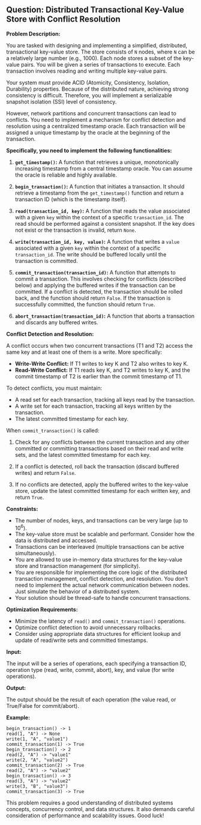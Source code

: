 ## Question: Distributed Transactional Key-Value Store with Conflict Resolution

**Problem Description:**

You are tasked with designing and implementing a simplified, distributed, transactional key-value store. The store consists of `N` nodes, where `N` can be a relatively large number (e.g., 1000). Each node stores a subset of the key-value pairs. You will be given a series of transactions to execute. Each transaction involves reading and writing multiple key-value pairs.

Your system must provide ACID (Atomicity, Consistency, Isolation, Durability) properties. Because of the distributed nature, achieving strong consistency is difficult. Therefore, you will implement a serializable snapshot isolation (SSI) level of consistency.

However, network partitions and concurrent transactions can lead to conflicts. You need to implement a mechanism for conflict detection and resolution using a centralized timestamp oracle. Each transaction will be assigned a unique timestamp by the oracle at the beginning of the transaction.

**Specifically, you need to implement the following functionalities:**

1.  **`get_timestamp()`:** A function that retrieves a unique, monotonically increasing timestamp from a central timestamp oracle. You can assume the oracle is reliable and highly available.

2.  **`begin_transaction()`:** A function that initiates a transaction. It should retrieve a timestamp from the `get_timestamp()` function and return a transaction ID (which is the timestamp itself).

3.  **`read(transaction_id, key)`:** A function that reads the value associated with a given `key` within the context of a specific `transaction_id`. The read should be performed against a consistent snapshot. If the key does not exist or the transaction is invalid, return `None`.

4.  **`write(transaction_id, key, value)`:** A function that writes a `value` associated with a given `key` within the context of a specific `transaction_id`. The write should be buffered locally until the transaction is committed.

5.  **`commit_transaction(transaction_id)`:** A function that attempts to commit a transaction. This involves checking for conflicts (described below) and applying the buffered writes if the transaction can be committed. If a conflict is detected, the transaction should be rolled back, and the function should return `False`. If the transaction is successfully committed, the function should return `True`.

6.  **`abort_transaction(transaction_id)`:** A function that aborts a transaction and discards any buffered writes.

**Conflict Detection and Resolution:**

A conflict occurs when two concurrent transactions (T1 and T2) access the same key and at least one of them is a write. More specifically:

*   **Write-Write Conflict:** If T1 writes to key K and T2 also writes to key K.
*   **Read-Write Conflict:** If T1 reads key K, and T2 writes to key K, and the commit timestamp of T2 is earlier than the commit timestamp of T1.

To detect conflicts, you must maintain:

*   A read set for each transaction, tracking all keys read by the transaction.
*   A write set for each transaction, tracking all keys written by the transaction.
*   The latest committed timestamp for each key.

When `commit_transaction()` is called:

1.  Check for any conflicts between the current transaction and any other committed or committing transactions based on their read and write sets, and the latest committed timestamp for each key.

2.  If a conflict is detected, roll back the transaction (discard buffered writes) and return `False`.

3.  If no conflicts are detected, apply the buffered writes to the key-value store, update the latest committed timestamp for each written key, and return `True`.

**Constraints:**

*   The number of nodes, keys, and transactions can be very large (up to 10<sup>6</sup>).
*   The key-value store must be scalable and performant.  Consider how the data is distributed and accessed.
*   Transactions can be interleaved (multiple transactions can be active simultaneously).
*   You are allowed to use in-memory data structures for the key-value store and transaction management (for simplicity).
*   You are responsible for implementing the core logic of the distributed transaction management, conflict detection, and resolution. You don't need to implement the actual network communication between nodes. Just simulate the behavior of a distributed system.
*   Your solution should be thread-safe to handle concurrent transactions.

**Optimization Requirements:**

*   Minimize the latency of `read()` and `commit_transaction()` operations.
*   Optimize conflict detection to avoid unnecessary rollbacks.
*   Consider using appropriate data structures for efficient lookup and update of read/write sets and committed timestamps.

**Input:**

The input will be a series of operations, each specifying a transaction ID, operation type (read, write, commit, abort), key, and value (for write operations).

**Output:**

The output should be the result of each operation (the value read, or True/False for commit/abort).

**Example:**

```
begin_transaction() -> 1
read(1, "A") -> None
write(1, "A", "value1")
commit_transaction(1) -> True
begin_transaction() -> 2
read(2, "A") -> "value1"
write(2, "A", "value2")
commit_transaction(2) -> True
read(2, "A") -> "value2"
begin_transaction() -> 3
read(3, "A") -> "value2"
write(3, "B", "value3")
commit_transaction(3) -> True
```

This problem requires a good understanding of distributed systems concepts, concurrency control, and data structures. It also demands careful consideration of performance and scalability issues. Good luck!
